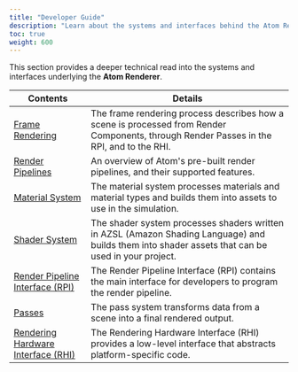 ```yaml
---
title: "Developer Guide"
description: "Learn about the systems and interfaces behind the Atom Renderer"
toc: true
weight: 600
---
```


This section provides a deeper technical read into the systems and interfaces underlying the **Atom Renderer**.

| Contents                        | Details |
|--------------------------------------|---------|
| [Frame Rendering](frame-rendering.md) | The frame rendering process describes how a scene is processed from Render Components, through Render Passes in the RPI, and to the RHI. |
| [Render Pipelines](render-pipelines.md) | An overview of Atom's pre-built render pipelines, and their supported features.  |
| [Material System](materials/_index.md) | The material system processes materials and material types and builds them into assets to use in the simulation. |
| [Shader System](shaders/_index.md) | The shader system processes shaders written in AZSL (Amazon Shading Language) and builds them into shader assets that can be used in your project. |
| [Render Pipeline Interface (RPI)](rpi/_index.md) | The Render Pipeline Interface (RPI) contains the main interface for developers to program the render pipeline. |
| [Passes](passes/_index.md) | The pass system transforms data from a scene into a final rendered output. |
| [Rendering Hardware Interface (RHI)](rhi/_index.md) | The Rendering Hardware Interface (RHI) provides a low-level interface that abstracts platform-specific code. |
